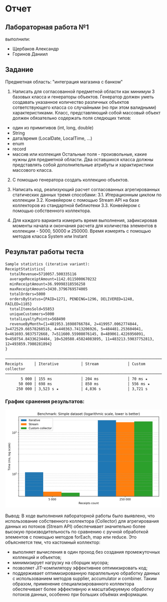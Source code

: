 # Отчет

## Лабораторная работа №1

выполнили:

- Щербаков Александр 
- Горинов Даниил

## Задание

Предметная область: "интеграция магазина с банком"

1. Написать для согласованной предметной области как минимум 3 базовых класса и генераторы объектов.
   Генератор должен уметь создавать указанное количество различных объектов сответствующего класса со случайными
   (но при этом валидными) характеристиками. Класс, представляющий собой массовый объект должен обязательно содержать поля следющих типов:
- один из примитивов (int, long, double)
- String
- дата/время (LocalDate, LocalTime, ...)
- enum
- record
- массив или коллекция
  Остальные поля - произвольные, какие нужны для предметной области.
  Два оставшихся класса должны представлять собой дополнительные атрибуты и характиристики массового класса.

2. С помощью генератора создать коллекцию объектов.
3. Написать код, реализующий расчет согласованных агрегированных статических данных тремя способами:
   3.1. Итерационным циклом по коллекции
   3.2. Конвейером с помощью Stream API на базе коллекторов из стандартной библиотеки
   3.3. Конвейером с помощью собственного коллектора.

4. Для каждого варианта измерить время выполнения, зафиксировав моменты начала и окончания расчета для количества элементов в коллекции - 5000, 50000 и 250000. Время измерять с помощью методов класса System или Instant


## Результат работы теста

```
Sample statistics (iterative variant):
ReceiptStatistics{
  totalRevenue=5710057.500335116
  averageReceiptAmount=1142.0115000670232
  minReceiptAmount=36.99998318556258
  maxReceiptAmount=3430.3796769574005
  totalOrders=5000
  ordersByStatus={PAID=1271, PENDING=1296, DELIVERED=1248, FAILED=1185}
  totalItemsSold=55853
  uniqueCustomers=5000
  totalLoyaltyPoints=568490
  revenueByMonth={1=481953.16980766784, 2=419957.0062774844, 3=472529.66578268516, 4=440363.7413206926, 5=484481.253604041, 6=461693.9837572668, 7=511600.55908076145, 8=489061.4226956091, 9=450754.84336234484, 10=520588.45824083895, 11=483213.59837752813, 12=493859.7980281894}
}

──────────────────────────────────────────────────────────────────────────────
Receipts     │ Iterative          │ Stream             │ Custom collector
──────────────────────────────────────────────────────────────────────────────
       5 000 │ 155 ms             │ 204 ms             │ 70 ms ★
      50 000 │ 698 ms             │ 850 ms             │ 556 ms ★
     250 000 │ 3,523 s ★          │ 4,836 s            │ 3,721 s
```

### График сранения результатов:

![graph](graph/simple_bar_log.png)

Вывод: В ходе выполнения лабораторной работы было выявлено, что использование собственного коллектора (Collector) 
для агрегирования данных из потоков (Stream API) обеспечивает значительно более высокую производительность по сравнению 
с ручной обработкой элементов с помощью методов forEach, map или reduce.
Это объясняется тем, что кастомный коллектор:
- выполняет вычисления в один проход без создания промежуточных коллекций и объектов;
- минимизирует нагрузку на сборщик мусора;
- позволяет JIT-компилятору эффективнее оптимизировать код;
- поддерживает оптимизированную параллельную обработку данных с использованием методов supplier, accumulator и combiner.
Таким образом, применение специализированного коллектора обеспечивает более эффективную и масштабируемую обработку потоков данных, 
особенно при больших объёмах информации.
